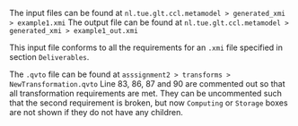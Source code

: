 The input files can be found at ```nl.tue.glt.ccl.metamodel > generated_xmi > example1.xmi```
The output file can be found at ```nl.tue.glt.ccl.metamodel > generated_xmi > example1_out.xmi```

This input file conforms to all the requirements for an `.xmi` file specified in section `Deliverables`. 

The `.qvto` file can be found at ```asssignment2 > transforms > NewTransformation.qvto```
Line 83, 86, 87 and 90 are commented out so that all transformation requirements are met. They can be uncommented such that the second requirement is broken, but now `Computing` or `Storage` boxes are not shown if they do not have any children.

